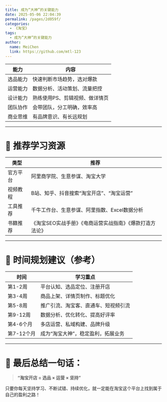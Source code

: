 ```yaml
---
title: 成为“大神”的关键能力
date: 2025-05-06 22:04:39
permalink: /pages/2d059f/
categories:
  - 《淘宝》
tags:
  - 成为“大神”的关键能力
author: 
  name: MeiChen
  link: https://github.com/mtl-123
---
```



| 能力 | 内容 |
|------|------|
| 选品能力 | 快速判断市场趋势，选对爆款 |
| 运营能力 | 数据分析、活动策划、流量把控 |
| 设计能力 | 熟练使用PS、剪辑视频、做详情页 |
| 团队协作 | 会带团队，分工明确，效率高 |
| 商业思维 | 有品牌意识、有长远规划 |

---

# 🧰 推荐学习资源

| 类型 | 推荐 |
|------|------|
| 官方平台 | 阿里商学院、生意参谋、淘宝大学 |
| 视频教程 | B站、知乎、抖音搜索“淘宝开店”、“淘宝运营” |
| 工具推荐 | 千牛工作台、生意参谋、阿里指数、Excel数据分析 |
| 书籍推荐 | 《淘宝SEO实战手册》《电商运营实战指南》《爆款打造方法论》 |

---

# 📅 时间规划建议（参考）

| 时间 | 学习重点 |
|------|-----------|
| 第1-2周 | 平台认知、选品定位、注册开店 |
| 第3-4周 | 商品上架、详情页制作、标题优化 |
| 第5-8周 | 推广引流、淘宝客、直通车、短视频引流 |
| 第9-12周 | 数据分析、优化转化、提高好评率 |
| 第4-6个月 | 多店运营、私域构建、品牌升级 |
| 第7-12个月 | 成为“淘宝大神”，稳定盈利，拓展业务 |

---

# 💬 最后总结一句话：

> **“淘宝开店 = 选品 × 运营 × 坚持”**

只要你每天坚持学习、不断试错、持续优化，就一定能在淘宝这个平台上找到属于自己的盈利之路！
